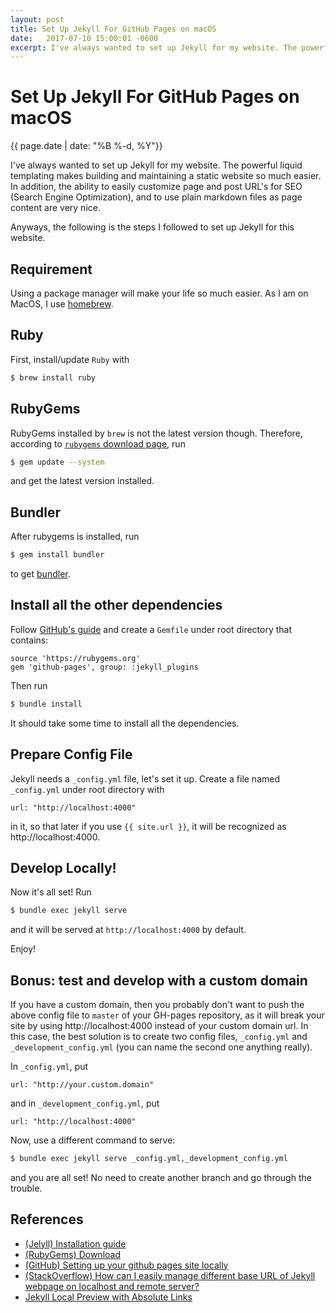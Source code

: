 ```yaml
---
layout: post
title: Set Up Jekyll For GitHub Pages on macOS
date:   2017-07-10 15:00:01 -0600
excerpt: I've always wanted to set up Jekyll for my website. The powerful liquid templating makes building and maintaining a static website so much easier. In addition, the ability to easily customize page and post URL's for SEO (Search Engine Optimization), and to use plain markdown files as page content are very nice.
---
```


# Set Up Jekyll For GitHub Pages on macOS

{{ page.date | date: "%B %-d, %Y"}}

I've always wanted to set up Jekyll for my website. The powerful liquid templating makes building and maintaining
a static website so much easier. In addition, the ability to easily customize page and post URL's for SEO (Search Engine Optimization), and to use plain markdown files as page content are very nice.

Anyways, the following is the steps I followed to set up Jekyll for this website.

## Requirement

Using a package manager will make your life so much easier. As I am on MacOS, I use [homebrew](https://brew.sh/).

## Ruby

First, install/update `Ruby` with

```bash
$ brew install ruby
```

## RubyGems

RubyGems installed by `brew` is not the latest version though. Therefore, according to [`rubygems` download page](https://rubygems.org/pages/download), run

```bash
$ gem update --system
```

and get the latest version installed.

## Bundler

After rubygems is installed, run

```bash
$ gem install bundler
```

to get [bundler](bundler.io).

## Install all the other dependencies

Follow [GitHub's guide](https://help.github.com/articles/setting-up-your-github-pages-site-locally-with-jekyll/#step-2-install-jekyll-using-bundler) and create a `Gemfile` under root directory that contains:

```
source 'https://rubygems.org'
gem 'github-pages', group: :jekyll_plugins
```

Then run

```bash
$ bundle install
```

It should take some time to install all the dependencies.

## Prepare Config File

Jekyll needs a `_config.yml` file, let's set it up. Create a file named `_config.yml` under root directory with

```
url: "http://localhost:4000"
```

in it, so that later if you use `{{ site.url }}`, it will be recognized as http://localhost:4000.

## Develop Locally!

Now it's all set! Run

```bash
$ bundle exec jekyll serve
```

and it will be served at `http://localhost:4000` by default.

Enjoy!

## Bonus: test and develop with a custom domain

If you have a custom domain, then you probably don't want to push the above config file to `master` of your GH-pages repository, as it will break your site by using http://localhost:4000 instead of your custom domain url. In this case, the best solution is to create two config files, `_config.yml` and `_development_config.yml` (you can name the second one anything really).

In `_config.yml`, put

```
url: "http://your.custom.domain"
```

and in `_development_config.yml`, put

```
url: "http://localhost:4000"
```

Now, use a different command to serve:

```bash
$ bundle exec jekyll serve _config.yml,_development_config.yml
```

and you are all set! No need to create another branch and go through the trouble.

## References

- [(Jelyll) Installation guide](http://jekyllrb.com/docs/installation/)
- [(RubyGems) Download](https://rubygems.org/pages/download)
- [(GitHub) Setting up your github pages site locally](https://help.github.com/articles/setting-up-your-github-pages-site-locally-with-jekyll/#step-2-install-jekyll-using-bundler)
- [(StackOverflow) How can I easily manage different base URL of Jekyll webpage on localhost and remote server?](https://stackoverflow.com/questions/37049753/how-can-i-easily-manage-different-base-url-of-jekyll-webpage-on-localhost-and-re)
- [Jekyll Local Preview with Absolute Links](https://www.jaredwolff.com/blog/jekyll-local-preview/)
